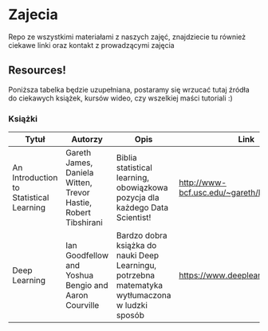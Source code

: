 # Zajecia
Repo ze wszystkimi materiałami z naszych zajęć, znajdziecie tu również ciekawe linki oraz kontakt z prowadzącymi zajęcia

## Resources!
Poniższa tabelka będzie uzupełniana, postaramy się wrzucać tutaj źródła do ciekawych książek, kursów wideo, czy wszelkiej maści tutoriali :)

### Książki 
|Tytuł            |Autorzy|Opis              | Link           |
|-----------------|-------|------------------|----------------|
| An Introduction to Statistical Learning| Gareth James, Daniela Witten, Trevor Hastie, Robert Tibshirani|Biblia statistical learning, obowiązkowa pozycja dla każdego Data Scientist!|http://www-bcf.usc.edu/~gareth/ISL/|
|Deep Learning|Ian Goodfellow and Yoshua Bengio and Aaron Courville|Bardzo dobra książka do nauki Deep Learningu, potrzebna matematyka wytłumaczona w ludzki sposób|https://www.deeplearningbook.org/|


